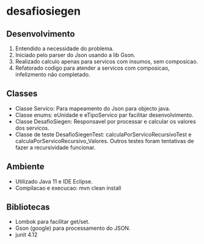 # desafiosiegen

## Desenvolvimento
1. Entendido a necessidade do problema.
2. Iniciado pelo parser do Json usando a lib Gson.
3. Realizado calculo apenas para servicos com insumos, sem composicao.
4. Refatorado codigo para atender a servicos com composicao, infelizmento não completado.
 
 
## Classes
* Classe Servico: Para mapeamento do Json para objecto java. 
* Classe enums: eUnidade e eTipoServico par facilitar desenvolvimento.
* Classe DesafioSiegen: Responsavel por processar e calcular os valores dos servicos.
* Classe de teste DesafioSiegenTest: calculaPorServicoRecursivoTest e calculaPorServicoRecursivo_Valores. Outros testes foram tentativas de fazer a recursividade funcionar.


## Ambiente
* Utilizado Java 11 e IDE Eclipse.
* Compilacao e execucao: mvn clean install

## Bibliotecas
* Lombok para facilitar get/set.
* Gson (google) para processamento do JSON.
* junit 4.12









